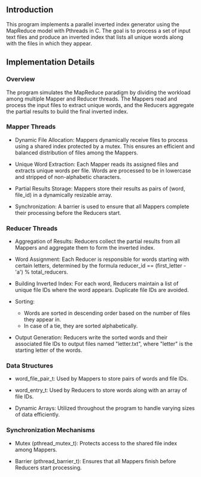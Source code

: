 ## Introduction

This program implements a parallel inverted index generator using the MapReduce model with Pthreads in C. The goal is to process a set of input text files and produce an inverted index that lists all unique words along with the files in which they appear.

## Implementation Details
### Overview

The program simulates the MapReduce paradigm by dividing the workload among multiple Mapper and Reducer threads. The Mappers read and process the input files to extract unique words, and the Reducers aggregate the partial results to build the final inverted index.
### Mapper Threads

- Dynamic File Allocation: Mappers dynamically receive files to process using a shared index protected by a mutex. This ensures an efficient and balanced distribution of files among the Mappers.

- Unique Word Extraction: Each Mapper reads its assigned files and extracts unique words per file. Words are processed to be in lowercase and stripped of non-alphabetic characters.

- Partial Results Storage: Mappers store their results as pairs of (word, file_id) in a dynamically resizable array.

- Synchronization: A barrier is used to ensure that all Mappers complete their processing before the Reducers start.

### Reducer Threads

- Aggregation of Results: Reducers collect the partial results from all Mappers and aggregate them to form the inverted index.

- Word Assignment: Each Reducer is responsible for words starting with certain letters, determined by the formula reducer_id == (first_letter - 'a') % total_reducers.

- Building Inverted Index: For each word, Reducers maintain a list of unique file IDs where the word appears. Duplicate file IDs are avoided.

- Sorting:
    - Words are sorted in descending order based on the number of files they appear in.
    - In case of a tie, they are sorted alphabetically.

- Output Generation: Reducers write the sorted words and their associated file IDs to output files named "letter.txt", where "letter" is the starting letter of the words.

### Data Structures

- word_file_pair_t: Used by Mappers to store pairs of words and file IDs.

- word_entry_t: Used by Reducers to store words along with an array of file IDs.

- Dynamic Arrays: Utilized throughout the program to handle varying sizes of data efficiently.

### Synchronization Mechanisms

- Mutex (pthread_mutex_t): Protects access to the shared file index among Mappers.

- Barrier (pthread_barrier_t): Ensures that all Mappers finish before Reducers start processing.
